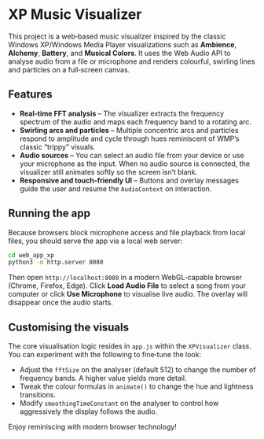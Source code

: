 # XP Music Visualizer

This project is a web‑based music visualizer inspired by the classic
Windows XP/Windows Media Player visualizations such as **Ambience**,
**Alchemy**, **Battery**, and **Musical Colors**.  It uses the Web Audio API
to analyse audio from a file or microphone and renders colourful,
swirling lines and particles on a full‑screen canvas.

## Features

- **Real‑time FFT analysis** – The visualizer extracts the frequency
  spectrum of the audio and maps each frequency band to a rotating arc.
- **Swirling arcs and particles** – Multiple concentric arcs and
  particles respond to amplitude and cycle through hues reminiscent of
  WMP’s classic “trippy” visuals.
- **Audio sources** – You can select an audio file from your device or
  use your microphone as the input.  When no audio source is
  connected, the visualizer still animates softly so the screen isn’t
  blank.
- **Responsive and touch‑friendly UI** – Buttons and overlay messages
  guide the user and resume the `AudioContext` on interaction.

## Running the app

Because browsers block microphone access and file playback from local
files, you should serve the app via a local web server:

```sh
cd web_app_xp
python3 -m http.server 8080
```

Then open `http://localhost:8080` in a modern WebGL‑capable browser
(Chrome, Firefox, Edge).  Click **Load Audio File** to select a song
from your computer or click **Use Microphone** to visualise live
audio.  The overlay will disappear once the audio starts.

## Customising the visuals

The core visualisation logic resides in `app.js` within the
`XPVisualizer` class.  You can experiment with the following to
fine‑tune the look:

- Adjust the `fftSize` on the analyser (default 512) to change the
  number of frequency bands.  A higher value yields more detail.
- Tweak the colour formulas in `animate()` to change the hue and
  lightness transitions.
- Modify `smoothingTimeConstant` on the analyser to control how
  aggressively the display follows the audio.

Enjoy reminiscing with modern browser technology!